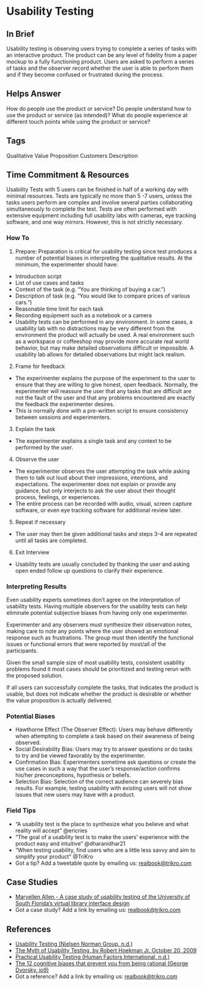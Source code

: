 # Usability Testing

## In Brief
Usability testing is observing users trying to complete a series of tasks with an interactive product. The product can be any level of fidelity from a paper mockup to a fully functioning product. Users are asked to perform a series of tasks and the observer record whether the user is able to perform them and if they become confused or frustrated during the process.

## Helps Answer
How do people use the product or service? 
Do people understand how to use the product or service (as intended)?
What do people experience at different touch points while using the product or service?

## Tags
Qualitative
Value Proposition
Customers
Description

## Time Commitment & Resources
Usability Tests with 5 users can be finished in half of a working day with minimal resources. Tests are typically no more than 5 -7 users, unless the tasks users perform are complex and involve several parties collaborating simultaneously to complete the test.
Tests are often performed with extensive equipment including full usability labs with cameras, eye tracking software, and one way mirrors. However, this is not strictly necessary.

### How To

1. Prepare: Preparation is critical for usability testing since test produces a number of potential biases in interpreting the qualitative results. At the minimum, the experimenter should have:
  * Introduction script
  * List of use cases and tasks
  * Context of the task (e.g. “You are thinking of buying a car.”)
  * Description of task (e.g. “You would like to compare prices of various cars.”)
  * Reasonable time limit for each task
  * Recording equipment such as a notebook or a camera
  * Usability tests can be performed in any environment. In some cases, a usability lab with no distractions may be very different from the environment the product will actually be used. A real environment such as a workspace or coffeeshop may provide more accurate real world behavior, but may make detailed observations difficult or impossible. A usability lab allows for detailed observations but might lack realism.
2. Frame for feedback
  * The experimenter explains the purpose of the experiment to the user to ensure that they are willing to give honest, open feedback. Normally, the experimenter will reassure the user that any tasks that are difficult are not the fault of the user and that any problems encountered are exactly the feedback the experimenter desires.
  * This is normally done with a pre-written script to ensure consistency between sessions and experimenters.
3. Explain the task
  * The experimenter explains a single task and any context to be performed by the user. 
4. Observe the user
  * The experimenter observes the user attempting the task while asking them to talk out loud about their impressions, intentions, and expectations. The experimenter does not explain or provide any guidance, but only interjects to ask the user about their thought process, feelings, or experiences.
  * The entire process can be recorded with audio, visual, screen capture software, or even eye tracking software for additional review later.
5. Repeat if necessary
  * The user may then be given additional tasks and steps 3-4 are repeated until all tasks are completed.
6. Exit Interview
  * Usability tests are usually concluded by thanking the user and asking open ended follow up questions to clarify their experience.

### Interpreting Results
Even usability experts sometimes don’t agree on the interpretation of usability tests. Having multiple observers for the usability tests can help eliminate potential subjective biases from having only one experimenter.

Experimenter and any observers must synthesize their observation notes, making care to note any points where the user showed an emotional response such as frustrations. The group must then identify the functional issues or functional errors that were reported by most/all of the participants.

Given the small sample size of most usability tests, consistent usability problems found it most cases should be prioritized and testing rerun with the proposed solution.

If all users can successfully complete the tasks, that indicates the product is usable, but does not indicate whether the product is desirable or whether the value proposition is actually delivered.

### Potential Biases
- Hawthorne Effect (The Observer Effect): Users may behave differently when attempting to complete a task based on their awareness of being observed.
- Social Desirability Bias: Users may try to answer questions or do tasks to try and be viewed favorably by the experimenter.
- Confirmation Bias: Experimenters sometime ask questions or create the use cases in such a way that the user’s response/action confirms his/her preconceptions, hypothesis or beliefs. 
- Selection Bias: Selection of the correct audience can severely bias results. For example, testing usability with existing users will not show issues that new users may have with a product.

### Field Tips
- “A usability test is the place to synthesize what you believe and what reality will accept” @ericries 
- “The goal of a usability test is to make the users’ experience with the product easy and intuitive” @dharanidhar21
- “When testing usability, find users who are a little less savvy and aim to simplify your product” @TriKro
- Got a tip? Add a tweetable quote by emailing us: realbook@trikro.com

## Case Studies
- [Maryellen Allen - A case study of usability testing of the University of South Florida’s virtual library interface design](http://www.geocities.ws/scienceofinformation_dc/Documentos/OnlineInformation/p40.pdf)
- Got a case study? Add a link by emailing us: realbook@trikro.com

## References
- [Usability Testing (Nielsen Norman Group, n.d.)](https://www.nngroup.com/courses/usability-testing/)
- [The Myth of Usability Testing, by Robert Hoekman Jr. October 20, 2009](https://alistapart.com/article/the-myth-of-usability-testing)
- [Practical Usability Testing (Human Factors International, n.d.)](http://www.humanfactors.com/training/practical_usability_testing.asp)
- [The 12 cognitive biases that prevent you from being rational (George Dvorsky, io9)](http://io9.gizmodo.com/5974468/the-most-common-cognitive-biases-that-prevent-you-from-being-rational)
- Got a reference? Add a link by emailing us: realbook@trikro.com


